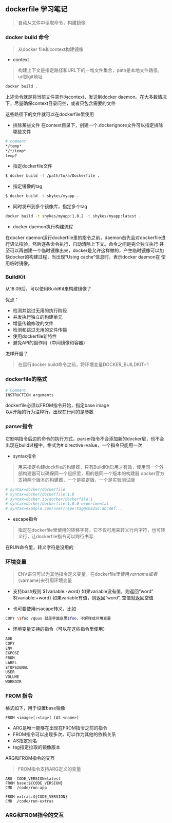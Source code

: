 ## dockerfile 学习笔记
> 自动从文件中读取命令，构建镜像

### docker build 命令
> 从docker file和context构建镜像

+ context
> 构建上下文是指定路径和URL下的一堆文件集合，path是本地文件路径，url是git地址

```bash
docker build .
```
上述命令就是将当前文件夹作为context，发送到docker daemon。在大多数情况下，尽量确保context目录问空，或者只包含需要的文件

这些路径下的文件就可以在dockerfile里使用

+ 排除某些文件
在context目录下，创建一个.dockerignore文件可以指定排除哪些文件

```bash
# comment
*/temp*
*/*/temp*
temp?
```

+ 指定dockerfile文件
```bash
$ docker build -f /path/to/a/Dockerfile .
```

+ 指定镜像的tag
```bash
$ docker build -t shykes/myapp .
```

+ 同时发布到多个镜像库，指定多个tag
```bash
docker build -t shykes/myapp:1.0.2 -t shykes/myapp:latest .
```
+ docker daemon执行构建流程

在docker daemon运行dockerfile里的指令之前，daemon首先会对dockerfile进行语法校验，然后逐条命令执行，自动清除上下文。命令之间是完全独立执行
甚至可以再创建一个临时镜像出来，docker是允许这样做的，产生临时镜像可以加快docker的构建过程，当出现“Using cache”信息时，表示docker daemon在
使用临时镜像。

### BuildKit
从18.09后，可以使用BuildKit来构建镜像了

优点：
+ 检测并跳过无用的执行阶段
+ 并发执行独立的构建单元
+ 增量传输修改的文件
+ 检测和跳过无用的文件传输
+ 使用dockerfile新特性
+ 避免API的副作用（中间镜像和容器）

怎样开启？
> 在运行docker build命令之前，将环境变量DOCKER_BUILDKIT=1


### dockerfile的格式
 ```bash
 # Comment
INSTRUCTION arguments
```
dockerfile必须以FROM指令开始，指定base image   
以#开始的行为注释行，出现在行间的是参数

### parser指令
它影响指令后边的命令的执行方式，parser指令不会添加新的docker层，也不会出现在build过程中，格式为# directive=value，一个指令只能用一次

+ syntax指令
> 用来指定构建dockfile的构建器，只有BuildKit启用才有效，使用同一个外部构建器可以确保同一个组织里，用的是同一个版本的构建器
docker官方支持两个版本的构建器，一个是稳定版，一个是实验测试版

```bash
# syntax=docker/dockerfile
# syntax=docker/dockerfile:1.0
# syntax=docker.io/docker/dockerfile:1
# syntax=docker/dockerfile:1.0.0-experimental
# syntax=example.com/user/repo:tag@sha256:abcdef...
```
+ escape指令
> 指定在dockerfile里使用的转移字符，它不仅可用来转义行内字符，也可转义行，让dockerfile指令可以跨行书写

在RUN命令里，转义字符是没用的

### 环境变量
> ENV语句可以为其他指令定义变量，在dockerfile里使用$varname或者${varname}来引用环境变量

+ 支持bash规则
${variable:-word} 如果variable没有值，则返回“word”  
$(variable:+word} 如果variable有值，则返回“word”, 空值就返回空值

+ 也可要使用esacape转义，比如
```bash
COPY \$foo /quux 就是字面意思$foo，不解释成环境变量
```

+ 环境变量支持的指令（可以在这些指令里使用）
```bash
ADD
COPY
ENV
EXPOSE
FROM
LABEL
STOPSIGNAL
USER
VOLUME
WORKDIR
```

### FROM 指令
格式如下，用于设置base镜像
```
FROM <image>[:<tag>] [AS <name>]
```
+ ARG是唯一能够在出现在FROM指令之前的指令
+ FROM指令可以出现多次，可以作为其他的依赖关系
+ AS指定别名
+ tag指定拉取的镜像版本

ARG和FROM指令的交互
> FROM指令支持ARG定义的变量

```
ARG  CODE_VERSION=latest
FROM base:${CODE_VERSION}
CMD  /code/run-app

FROM extras:${CODE_VERSION}
CMD  /code/run-extras
```

### ARG和FROM指令的交互

